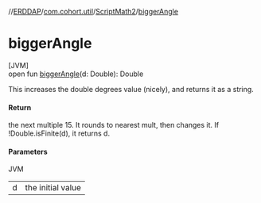 //[ERDDAP](../../../index.md)/[com.cohort.util](../index.md)/[ScriptMath2](index.md)/[biggerAngle](bigger-angle.md)

# biggerAngle

[JVM]\
open fun [biggerAngle](bigger-angle.md)(d: Double): Double

This increases the double degrees value (nicely), and returns it as a string.

#### Return

the next multiple 15. It rounds to nearest mult, then changes it. If !Double.isFinite(d), it returns d.

#### Parameters

JVM

| | |
|---|---|
| d | the initial value |